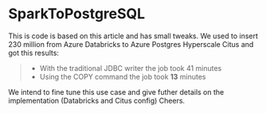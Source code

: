 # SparkToPostgreSQL

This is code is based on this article and has small tweaks. We used to insert 230 million from Azure Databricks to Azure Postgres Hyperscale Citus and got this results:
	
>- With the traditional JDBC writer the job took 41 minutes<br>
>- Using the COPY command the job took **13** minutes

We intend to fine tune this use case and give futher details on the implementation (Databricks and Citus config)
Cheers.